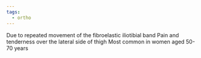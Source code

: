 ```yaml
---
tags:
  - ortho
---
```

Due to repeated movement of the fibroelastic iliotibial band
Pain and tenderness over the lateral side of thigh
Most common in women aged 50-70 years